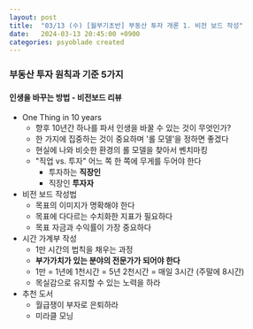 ```yaml
---
layout: post
title:  "03/13 (수) [월부기초반] 부동산 투자 개론 1. 비전 보드 작성"
date:   2024-03-13 20:45:00 +0900
categories: psyoblade created
---
```


### 부동산 투자 원칙과 기준 5가지

#### 인생을 바꾸는 방법 - 비전보드 리뷰

* One Thing in 10 years
  * 향후 10년간 하나를 파서 인생을 바꿀 수 있는 것이 무엇인가?
  * 한 가지에 집중하는 것이 중요하며 '롤 모델'을 정하면 좋겠다
  * 현실에 나와 비슷한 환경의 롤 모델을 찾아서 벤치마킹
  * "직업 vs. 투자" 어느 쪽 한 쪽에 무게를 두어야 한다
    * 투자하는 **직장인**
    * 직장인 **투자자**
* 비전 보드 작성법
  * 목표의 이미지가 명확해야 한다
  * 목표에 다다르는 수치화한 지표가 필요하다
  * 목표 자금과 수익률이 가장 중요하다
* 시간 가계부 작성
  * 1만 시간의 법칙을 채우는 과정
  * **부가가치가 있는 분야의 전문가가 되어야 한다**
  * 1만 = 1년에 1천시간 = 5년 2천시간 = 매일 3시간 (주말에 8시간)
  * 목실감으로 유지할 수 있는 노력을 하라
* 추천 도서
  * 월급쟁이 부자로 은퇴하라
  * 미라클 모닝

